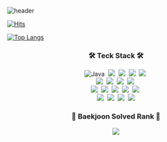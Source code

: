 ![header](https://capsule-render.vercel.app/api?type=waving&color=gradient&height=200&section=header&text=YeRi%20Lee&fontColor=ffffff&fontSize=90&fontAlign=50&fontAlignY=37&animation=fadeIn)

[![Hits](https://hits.seeyoufarm.com/api/count/incr/badge.svg?url=https%3A%2F%2Fgithub.com%2Fleeyr0412&count_bg=%2379C83D&title_bg=%23555555&icon=github.svg&icon_color=%23E7E7E7&title=hits&edge_flat=false)](https://hits.seeyoufarm.com)

[![Top Langs](https://github-readme-stats.vercel.app/api/top-langs/?username=leeyr0412&layout=compact)](https://github.com/leeyr0412/github-readme-stats)

<!--  트로피 -->
<!-- [![trophy](https://github-profile-trophy.vercel.app/?username=leeyr0412&row=1)](https://github.com/ryo-ma/github-profile-trophy) -->

<!-- 스택 -->
  <h3 align="center">🛠 Teck Stack 🛠</h3>
  <p align="center">
  <img alt="Java" src ="https://img.shields.io/badge/Java-007396.svg?&style=for-the-badge&logo=Java&logoColor=white"/>&nbsp
  <img src="https://img.shields.io/badge/Spring Boot-6DB33F?style=for-the-badge&logo=springboot&logoColor=white"/></a>&nbsp
  <img src="https://img.shields.io/badge/Hibernate-59666C?style=for-the-badge&logo=hibernate&logoColor=white"/></a>&nbsp
  <img src="https://img.shields.io/badge/MySQL-4479A1?style=for-the-badge&logo=MySQL&logoColor=white"/></a>&nbsp
  <img src="https://img.shields.io/badge/Firebase-FFCA28?style=for-the-badge&logo=firebase&logoColor=white"/></a>&nbsp
  <br>
  <img src="https://img.shields.io/badge/JavaScript-F7DF1E?style=for-the-badge&logo=JavaScript&logoColor=white"/></a>&nbsp</a> 
  <img src="https://img.shields.io/badge/CSS3-1572B6?style=for-the-badge&logo=css3&logoColor=white"/></a>&nbsp</a>
  <img src="https://img.shields.io/badge/HTML-E34F26?style=for-the-badge&logo=html5&logoColor=white"/></a>&nbsp</a>
  <img src="https://img.shields.io/badge/React-61DAFB?style=for-the-badge&logo=react&logoColor=212121"/></a>&nbsp
   <br>
   <img src="https://img.shields.io/badge/Android Studio-3DDC84?style=for-the-badge&logo=android&logoColor=white"/></a>&nbsp
  <img src="https://img.shields.io/badge/Unity-000000?style=for-the-badge&logo=unity&logoColor=white"/></a>&nbsp
  <img src="https://img.shields.io/badge/C-A8B9CC?style=for-the-badge&logo=c&logoColor=white"/></a>&nbsp
  <img src="https://img.shields.io/badge/C++-00599C?style=for-the-badge&logo=cplusplus&logoColor=white"/></a>&nbsp
  <img src="https://img.shields.io/badge/Python-3776AB?style=for-the-badge&logo=Python&logoColor=FFDC4D"/></a>&nbsp
  <br>
  <img src="https://img.shields.io/badge/Postman-FF6C37?style=for-the-badge&logo=postman&logoColor=white"/></a>&nbsp
  <img src="https://img.shields.io/badge/Discord-5865F2?style=for-the-badge&logo=discord&logoColor=white"/></a>&nbsp
  <img src="https://img.shields.io/badge/GitHub-181717?style=for-the-badge&logo=GitHub&logoColor=white"/></a>&nbsp
  <img src="https://img.shields.io/badge/Git-blue?style=for-the-badge&logo=Git&logoColor=F05032"/></a>
  
</p>

<!-- 백준 티어 -->
<h3 align="center">🏅 Baekjoon Solved Rank 🏅</h3>
  <p align="center">
  <img src="http://mazassumnida.wtf/api/v2/generate_badge?boj=leeyr0412" />
    <!-- 백준 스트릭 -->
<!--   <img src="http://mazandi.herokuapp.com/api?handle=leeyr0412&theme=warm" /> -->
</p>

<!-- ![Anurag's GitHub stats](https://github-readme-stats.vercel.app/api?username=leeyr0412&show_icons=true&theme=buefy) -->
